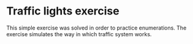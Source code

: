 # Traffic lights exercise 

This simple exercise was solved in order to practice enumerations. 
The exercise simulates the way in which traffic system works. 